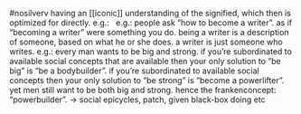 #nosilverv 
having an [[iconic]] understanding of the signified, which then is optimized for directly.
e.g.:  
e.g.: people ask “how to become a writer”. as if “becoming a writer” were something you do. being a writer is a description of someone, based on what he or she does. a writer is just someone who writes. 
e.g.: every man wants to be big and strong. if you’re subordinated to available social concepts that are available then your only solution to “be big” is “be a bodybuilder”. if you’re subordinated to available social concepts then your only solution to “be strong” is “become a powerlifter”. yet men still want to be both big and strong. hence the frankenconcept: “powerbuilder”. → social epicycles, patch, given black-box doing etc 
